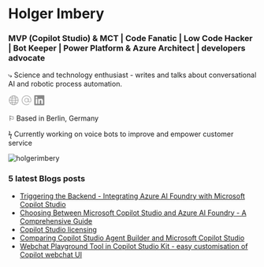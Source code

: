 # Holger Imbery
### MVP (Copilot Studio) & MCT | Code Fanatic | Low Code Hacker | Bot Keeper | Power Platform & Azure Architect | developers advocate

⤷ Science and technology enthusiast  - writes and talks about conversational AI and robotic process automation. 

 <a aligh="left" href="https://unit.link/holgerimbery" target="_blank" rel="noreferrer noopener"><img src="https://raw.githubusercontent.com/0xShapeShifter/dev-story/master/public/images/socials/globe.svg" alt="Website" width="22" height="22" /></a> <a aligh="left" href="mailto:the@cognitiveservices,ninja" target="_blank" rel="noreferrer noopener"><img src="https://raw.githubusercontent.com/0xShapeShifter/dev-story/master/public/images/socials/at.svg" alt="Email" width="22" height="22" /></a> <a aligh="left" href="https://www.linkedin.com/in/holgerimbery" target="_blank" rel="noreferrer noopener"><img src="https://raw.githubusercontent.com/0xShapeShifter/dev-story/master/public/images/socials/linkedin.svg" alt="LinkedIn" width="22" height="22" /></a>  

⚐ Based in Berlin, Germany

ϟ Currently working on voice bots to improve and empower customer service

 

<p align="left"> <img src="https://komarev.com/ghpvc/?username=holgerimbery&label=Profile%20views&color=0e75b6&style=flat" alt="holgerimbery" /> </p>

### 5 latest Blogs posts
<!-- HASHNODE:START -->
- [Triggering the Backend - Integrating Azure AI Foundry with Microsoft Copilot Studio](https://holgerimbery.blog/triggering-the-backend)
- [Choosing Between Microsoft Copilot Studio and Azure AI Foundry - A Comprehensive Guide](https://holgerimbery.blog/which-tool-to-choose)
- [Copilot Studio licensing](https://holgerimbery.blog/copilot-studio-licensing259)
- [Comparing Copilot Studio Agent Builder and Microsoft Copilot Studio](https://holgerimbery.blog/copilot-studio-agentbuilder-vs-copilot-studio)
- [Webchat Playground Tool in Copilot Studio Kit - easy customisation of Copilot webchat UI](https://holgerimbery.blog/copilot-studio-kit-webchat-playground)
<!-- HASHNODE:END -->
